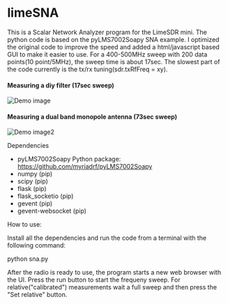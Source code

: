 # limeSNA
This is a Scalar Network Analyzer program for the LimeSDR mini.
The python code is based on the pyLMS7002Soapy SNA example. I optimized the original code to improve the speed and added a html/javascript based GUI to make it easier to use.
For a 400-500MHz sweep with 200 data points(10 point/5MHz), the sweep time is about 17sec. The slowest part of the code currently is the tx/rx tuning(sdr.txRfFreq = xy).

#### Measuring a diy filter (17sec sweep)
![Demo image](https://github.com/nepeee/limeSNA/blob/master/demo.png)
#### Measuring a dual band monopole antenna (73sec sweep)
![Demo image2](https://github.com/nepeee/limeSNA/blob/master/dualMonoAnt.png)

Dependencies
- pyLMS7002Soapy Python package: https://github.com/myriadrf/pyLMS7002Soapy
- numpy (pip)
- scipy (pip)
- flask (pip)
- flask_socketio (pip)
- gevent (pip)
- gevent-websocket (pip)

How to use:

Install all the dependencies and run the code from a terminal with the following command:

python sna.py

After the radio is ready to use, the program starts a new web browser with the UI. Press the run button to start the frequeny sweep. For relative("calibrated") measurements wait a full sweep and then press the "Set relative" button.
